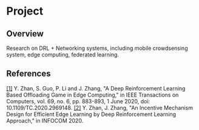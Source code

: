 # Project
## Overview
Research on DRL + Networking systems, including mobile crowdsensing system, edge computing, federated learning.
## References
[[1]](https://ieeexplore.ieee.org/document/8967118) Y. Zhan, S. Guo, P. Li and J. Zhang, "A Deep Reinforcement Learning Based Offloading Game in Edge Computing," in IEEE Transactions on Computers, vol. 69, no. 6, pp. 883-893, 1 June 2020, doi: 10.1109/TC.2020.2969148.
[[2]](https://infocom2020.ieee-infocom.org/accepted-paper-list-main-conference) Y. Zhan, J. Zhang, "An Incentive Mechanism Design for Efficient Edge Learning by Deep Reinforcement Learning Approach," in INFOCOM 2020.


